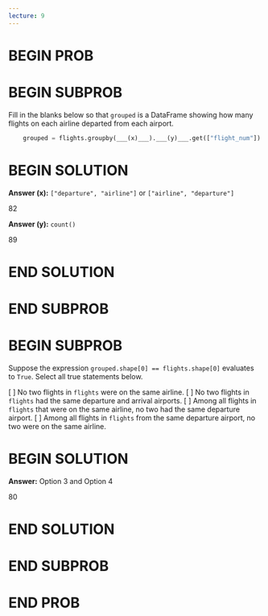 ```yaml
---
lecture: 9
---
```


# BEGIN PROB

# BEGIN SUBPROB

Fill in the blanks below so that `grouped` is a DataFrame showing how
many flights on each airline departed from each airport.

```py
    grouped = flights.groupby(___(x)___).___(y)___.get(["flight_num"])
```


# BEGIN SOLUTION

**Answer (x):** `["departure", "airline"]` or `["airline", "departure"] `

<average>82</average>

**Answer (y):** `count()`

<average>89</average>

# END SOLUTION

# END SUBPROB

# BEGIN SUBPROB

Suppose the expression `grouped.shape[0] == flights.shape[0]` evaluates
to `True`. Select all true statements below.

[ ] No two flights in `flights` were on the same airline.
[ ] No two flights in `flights` had the same departure and arrival airports.
[ ] Among all flights in `flights` that were on the same airline, no two had the same departure airport.
[ ] Among all flights in `flights` from the same departure airport, no two were on the same airline.

# BEGIN SOLUTION

**Answer:** Option 3 and Option 4

<average>80</average>

# END SOLUTION

# END SUBPROB

# END PROB